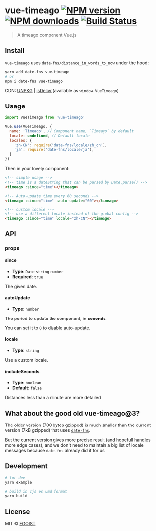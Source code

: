 # vue-timeago [![NPM version](https://img.shields.io/npm/v/vue-timeago.svg)](https://npmjs.com/package/vue-timeago) [![NPM downloads](https://img.shields.io/npm/dm/vue-timeago.svg)](https://npmjs.com/package/vue-timeago) [![Build Status](https://img.shields.io/circleci/project/egoist/vue-timeago/master.svg)](https://circleci.com/gh/egoist/vue-timeago)

> A timeago component Vue.js

## Install

`vue-timeago` uses `date-fns/distance_in_words_to_now` under the hood:

```bash
yarn add date-fns vue-timeago
# or
npm i date-fns vue-timeago
```

CDN: [UNPKG](https://unpkg.com/vue-timeago/dist/) | [jsDelivr](https://cdn.jsdelivr.net/npm/vue-timeago/dist/) (available as `window.VueTimeago`)

## Usage

```js
import VueTimeago from 'vue-timeago'

Vue.use(VueTimeago, {
  name: 'Timeago', // Component name, `Timeago` by default
  locale: undefined, // Default locale
  locales: {
    'zh-CN': require('date-fns/locale/zh_cn'),
    'ja': require('date-fns/locale/ja'),
  }
})
```

Then in your lovely component:

```html
<!-- simple usage -->
<!-- time is a dateString that can be parsed by Date.parse() -->
<timeago :since="time"></timeago>

<!-- Auto-update time every 60 seconds -->
<timeago :since="time" :auto-update="60"></timeago>

<!-- custom locale -->
<!-- use a different locale instead of the global config -->
<timeago :since="time" locale="zh-CN"></timeago>
```

## API

### props

#### since

- __Type__: `Date` `string` `number`
- __Required__: `true`

The given date.

#### autoUpdate

- __Type__: `number`

The period to update the component, in **seconds**.

You can set it to `0` to disable auto-update.

#### locale

- __Type__: `string`

Use a custom locale.

#### includeSeconds

- __Type__: `boolean`
- __Default__: `false`

Distances less than a minute are more detailed

## What about the good old vue-timeago@3?

The older version (700 bytes gzipped) is much smaller than the current version (7kB gzipped) that uses [`date-fns`](https://date-fns.org/).

But the current version gives more precise result (and hopefull handles more edge cases), and we don't need to maintain a big list of locale messages because `date-fns` already did it for us.

## Development

```bash
# for dev
yarn example

# build in cjs es umd format
yarn build
```

## License

MIT © [EGOIST](https://github.com/egoist)


